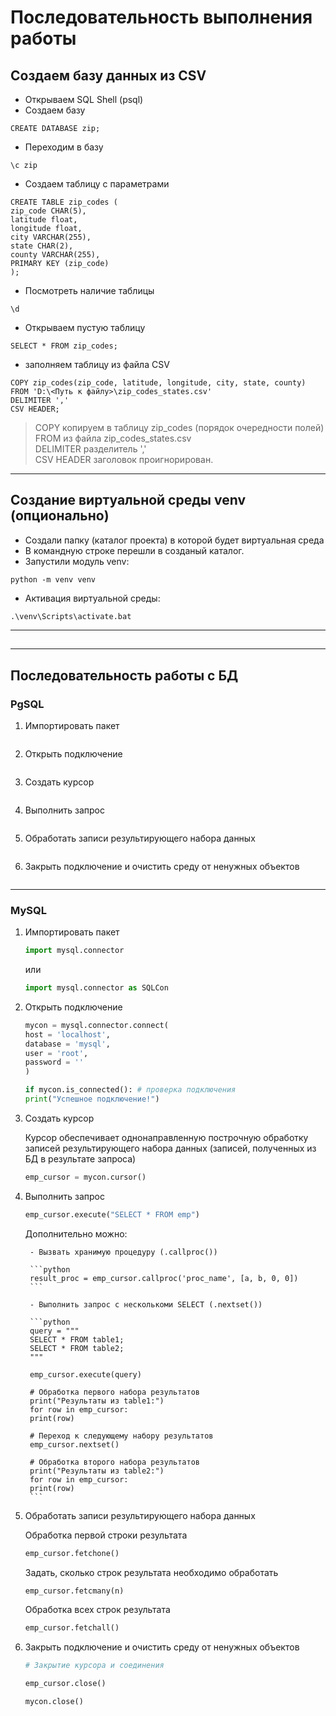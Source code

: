 # Последовательность выполнения работы  

## Создаем базу данных из CSV  
- Открываем SQL Shell (psql)  
- Создаем базу  

```
CREATE DATABASE zip;
```

- Переходим в базу  

```
\c zip
```

- Создаем таблицу с параметрами  

```
CREATE TABLE zip_codes (
zip_code CHAR(5),
latitude float,
longitude float,
city VARCHAR(255),
state CHAR(2),
county VARCHAR(255),
PRIMARY KEY (zip_code)
);
```

- Посмотреть наличие таблицы  

```
\d
```

- Открываем пустую таблицу  

```
SELECT * FROM zip_codes;
```

- заполняем таблицу из файла CSV

```
COPY zip_codes(zip_code, latitude, longitude, city, state, county)
FROM 'D:\<Путь к файлу>\zip_codes_states.csv'
DELIMITER ','
CSV HEADER;
```

> COPY копируем в таблицу zip_codes (порядок очередности полей)  
> FROM из файла zip_codes_states.csv  
> DELIMITER разделитель ','  
> CSV HEADER заголовок проигнорирован.  

---

## Создание виртуальной среды venv (опционально)  
- Создали папку (каталог проекта) в которой будет виртуальная среда  
- В командную строке перешли в созданый каталог.  
- Запустили модуль venv:

```
python -m venv venv
```

- Активация виртуальной среды:

```
.\venv\Scripts\activate.bat
```

---

##

---

## Последовательность работы с БД

### PgSQL

1. Импортировать пакет  

	```python
	```

2. Открыть подключение  

	```python
	```

3. Создать курсор  

	```python
	```

4. Выполнить запрос  

	```python
	```

5. Обработать записи результирующего набора данных  

	```python
	```

6. Закрыть подключение и очистить среду от ненужных объектов  

	```python
	```

---

### MySQL

1. Импортировать пакет  
	
	```python
	import mysql.connector
	```

	или  

	```python
	import mysql.connector as SQLCon
	```

2. Открыть подключение  

	```python
	mycon = mysql.connector.connect(
	host = 'localhost',
	database = 'mysql',
	user = 'root',
	password = ''
	)

	if mycon.is_connected(): # проверка подключения
	print("Успешное подключение!")
	```

3. Создать курсор  

	Курсор обеспечивает однонаправленную построчную обработку записей результирующего набора данных (записей, полученных из БД в результате запроса)

	```python
	emp_cursor = mycon.cursor()
	```

4. Выполнить запрос  

	```python
	emp_cursor.execute("SELECT * FROM emp")
	```

	Дополнительно можно:  
		
		- Вызвать хранимую процедуру (.callproc())  
		
		```python
		result_proc = emp_cursor.callproc('proc_name', [a, b, 0, 0])
		```
		
		- Выполнить запрос с несколькоми SELECT (.nextset())  
		
		```python
		query = """
		SELECT * FROM table1;
		SELECT * FROM table2;
		"""
		
		emp_cursor.execute(query)
		
		# Обработка первого набора результатов
		print("Результаты из table1:")
		for row in emp_cursor:
		print(row)
		
		# Переход к следующему набору результатов
		emp_cursor.nextset()
		
		# Обработка второго набора результатов
		print("Результаты из table2:")
		for row in emp_cursor:
		print(row)
		```
		
5. Обработать записи результирующего набора данных  

	Обработка первой строки результата  
	```python
	emp_cursor.fetchone()
	```

	Задать, сколько строк результата необходимо обработать  
	```python
	emp_cursor.fetcmany(n)
	```

	Обработка всех строк результата  
	```python
	emp_cursor.fetchall()
	```

6. Закрыть подключение и очистить среду от ненужных объектов  

	```python
	# Закрытие курсора и соединения

	emp_cursor.close()

	mycon.close()
	```